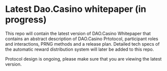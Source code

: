 #  Latest  Dao.Casino whitepaper (in progress)

This repo will contain the latest version of DAO.Casino Whitepaper that contains an abstract description of DAO.Casino Prtotocol, participant roles and interactions, PRNG methods and a release plan. Detailed tech specs of the automatic reward distribution system will later be added to this repo.

Protocol design is ongoing, please make sure that you are viewing the latest version. 



